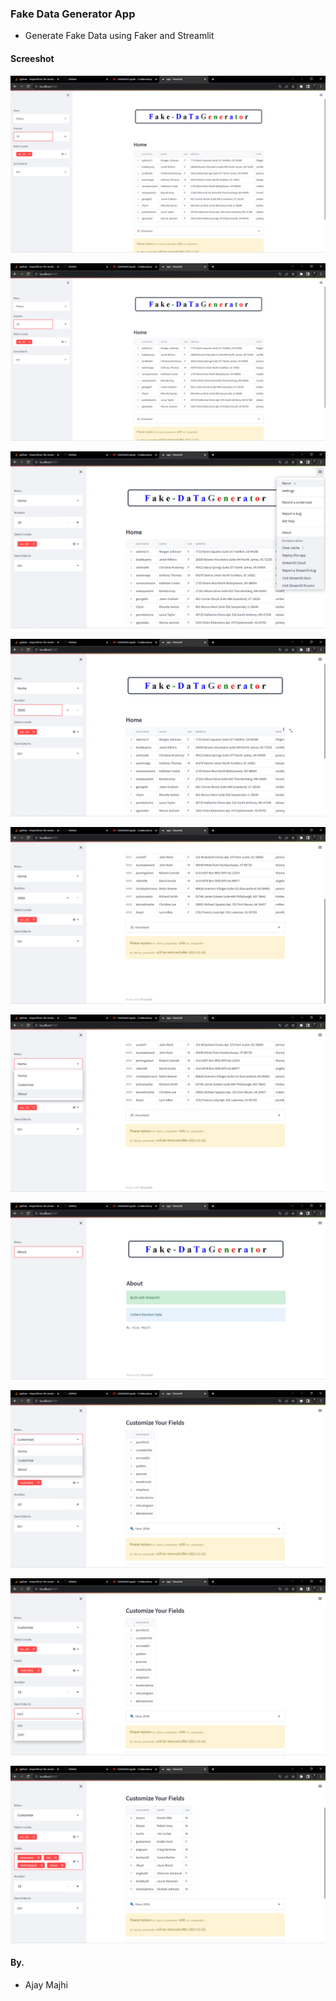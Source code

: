 ### Fake Data Generator App
+ Generate Fake Data using Faker and Streamlit


#### Screeshot
![](images/1.png)


![](images/2.png)



![](images/3.png)



![](images/4.png)



![](images/5.png)



![](images/6.png)



![](images/7.png)



![](images/8.png)



![](images/9.png)



![](images/10.png)



#### By.
+ Ajay Majhi

